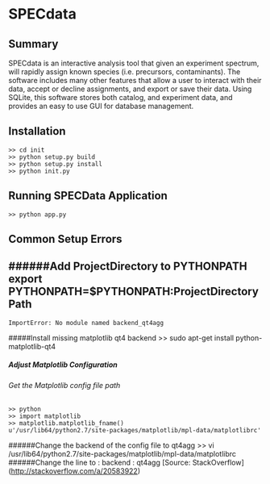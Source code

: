 # SPECdata

## Summary
SPECdata is an interactive analysis tool that given an experiment spectrum, will
rapidly assign known species (i.e. precursors, contaminants). The software
includes many other features that allow a user to interact with their data,
accept or decline assignments, and export or save their data. Using SQLite,
this software stores both catalog, and experiment data, and provides an easy
to use GUI for database management.


## Installation
    >> cd init
    >> python setup.py build
    >> python setup.py install
    >> python init.py

## Running SPECData Application
    >> python app.py

## Common Setup Errors
######Add ProjectDirectory to PYTHONPATH
    export PYTHONPATH=$PYTHONPATH:ProjectDirectoryPath
----------------------------------------------------------
    ImportError: No module named backend_qt4agg
#####Install missing matplotlib qt4 backend
    >> sudo apt-get install python-matplotlib-qt4
##### Adjust Matplotlib Configuration
###### Get the Matplotlib config file path
    >> python
    >> import matplotlib
    >> matplotlib.matplotlib_fname()
    u'/usr/lib64/python2.7/site-packages/matplotlib/mpl-data/matplotlibrc'
######Change the backend of the config file to qt4agg
    >> vi /usr/lib64/python2.7/site-packages/matplotlib/mpl-data/matplotlibrc
######Change the line to :
    backend : qt4agg
[Source: StackOverflow] (http://stackoverflow.com/a/20583922)

